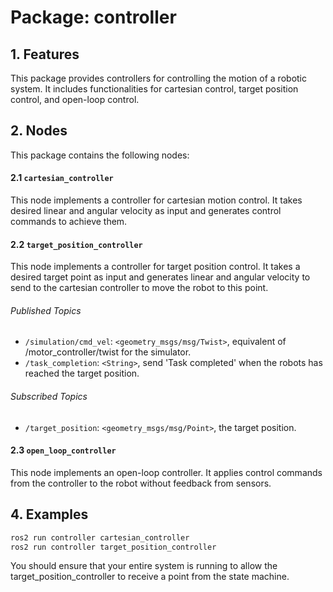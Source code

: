 # Package: controller

## 1. Features
This package provides controllers for controlling the motion of a robotic system. It includes functionalities for cartesian control, target position control, and open-loop control.

## 2. Nodes
This package contains the following nodes:

#### 2.1 `cartesian_controller`
This node implements a controller for cartesian motion control. It takes desired linear and angular velocity as input and generates control commands to achieve them.

#### 2.2 `target_position_controller`
This node implements a controller for target position control. It takes a desired target point as input and generates linear and angular velocity to send to the cartesian controller to move the robot to this point.

###### Published Topics

- `/simulation/cmd_vel`: `<geometry_msgs/msg/Twist>`, equivalent of /motor_controller/twist for the simulator.
- `/task_completion`: `<String>`, send 'Task completed' when the robots has reached the target position.

###### Subscribed Topics

- `/target_position`: `<geometry_msgs/msg/Point>`, the target position.

#### 2.3 `open_loop_controller`
This node implements an open-loop controller. It applies control commands from the controller to the robot without feedback from sensors.

## 4. Examples
```bash
ros2 run controller cartesian_controller
ros2 run controller target_position_controller
```
You should ensure that your entire system is running to allow the target_position_controller to receive a point from the state machine.